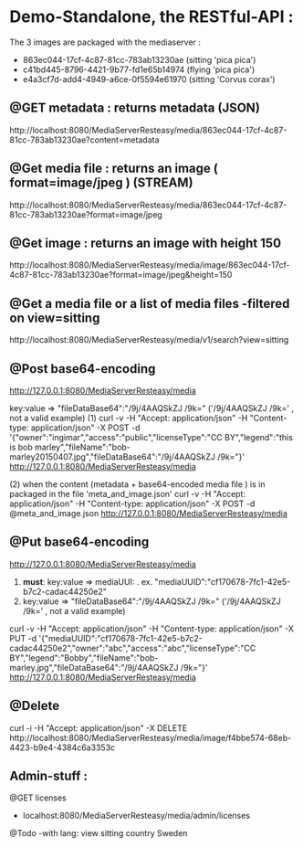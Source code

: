 # Demo-Standalone, the RESTful-API :
The 3 images are packaged with the mediaserver :<p>
* 863ec044-17cf-4c87-81cc-783ab13230ae (sitting 'pica pica')
* c41bd445-8796-4421-9b77-fd1e65b14974 (flying 'pica pica')
* e4a3cf7d-add4-4949-a6ce-0f5594e61970 (sitting 'Corvus corax')

## @GET metadata : returns metadata        (JSON)
http://localhost:8080/MediaServerResteasy/media/863ec044-17cf-4c87-81cc-783ab13230ae?content=metadata

## @Get media file : returns an image ( format=image/jpeg ) (STREAM)
http://localhost:8080/MediaServerResteasy/media/863ec044-17cf-4c87-81cc-783ab13230ae?format=image/jpeg

## @Get image : returns an image with height 150
http://localhost:8080/MediaServerResteasy/media/image/863ec044-17cf-4c87-81cc-783ab13230ae?format=image/jpeg&height=150

## @Get a media file or a list of media files -filtered on  view=sitting
http://localhost:8080/MediaServerResteasy/media/v1/search?view=sitting

## @Post base64-encoding 
http://127.0.0.1:8080/MediaServerResteasy/media<p>
key:value => "fileDataBase64":"/9j/4AAQSkZJ /9k=" ('/9j/4AAQSkZJ /9k=' , not a valid example)
(1) 
curl -v -H "Accept: application/json" -H "Content-type: application/json" -X POST -d  '{"owner":"ingimar","access":"public","licenseType":"CC BY","legend":"this is bob marley","fileName":"bob-marley20150407.jpg","fileDataBase64":"/9j/4AAQSkZJ /9k="}' http://127.0.0.1:8080/MediaServerResteasy/media <p>

(2) when the content (metadata + base64-encoded media file ) is in packaged in the file 'meta_and_image.json'
curl -v -H "Accept: application/json" -H "Content-type: application/json" -X POST -d @meta_and_image.json http://127.0.0.1:8080/MediaServerResteasy/media

## @Put base64-encoding 
http://127.0.0.1:8080/MediaServerResteasy/media<p>
1. **must**: key:value => mediaUUI:<UUID>  . ex.  "mediaUUID":"cf170678-7fc1-42e5-b7c2-cadac44250e2"
2. key:value => "fileDataBase64":"/9j/4AAQSkZJ /9k="  ('/9j/4AAQSkZJ /9k=' , not a valid example)

curl -v -H "Accept: application/json" -H "Content-type: application/json" -X PUT -d '{"mediaUUID":"cf170678-7fc1-42e5-b7c2-cadac44250e2","owner":"abc","access":"abc","licenseType":"CC BY","legend":"Bobby","fileName":"bob-marley.jpg","fileDataBase64":"/9j/4AAQSkZJ /9k="}' http://127.0.0.1:8080/MediaServerResteasy/media

## @Delete
curl -i -H "Accept: application/json" -X DELETE   http://localhost:8080/MediaServerResteasy/media/image/f4bbe574-68eb-4423-b9e4-4384c6a3353c

## Admin-stuff :
@GET licenses<p>
* localhost:8080/MediaServerResteasy/media/admin/licenses



@Todo
-with lang:
<tags>
  <tag lang=”sv_SE””>
    <name>view</name>
    <value>sitting</value>
  </tag>
<tag lang=”sv_SE””>
    <name>country</name>
    <value>Sweden</value>